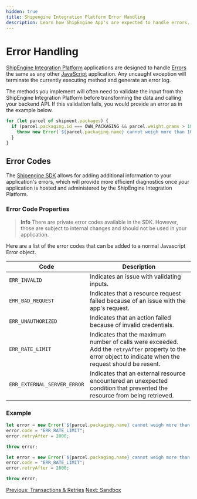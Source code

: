 ```yaml
---
hidden: true
title: Shipengine Integration Platform Error Handling
description: Learn how ShipEngine App's are expected to handle errors.
---
```


Error Handling
=============

[ShipEngine Integration Platform](./index.md) applications are designed to handle [Errors](https://developer.mozilla.org/en-US/docs/Web/JavaScript/Reference/Global_Objects/Error) the same as any other [JavaScript](https://developer.mozilla.org/en-US/docs/Web/JavaScript) application. Any uncaught exception will terminate the currently executing method and generate an error log.

<!-- Example -->
<!-- -------- -->
The methods you implement will often need to validate the input from the ShipEngine Integration Platform before transforming the data and calling your backend API. If this validation fails, you would provide an error as in the example below.

```javascript highlights="3"
for (let parcel of shipment.packages) {
  if (parcel.packaging.id === OWN_PACKAGING && parcel.weight.grams > 100000) {
    throw new Error(`${parcel.packaging.name} cannot weigh more than 100 kilograms`);
  }
}
```

Error Codes
-----------
The [Shipengine SDK](sdk.md) allows for adding additional information to your application's errors, which will provide more efficient diagnostics once your application is hosted
and administered by the ShipEngine Integration Platform.




### Error Code Properties

> **Info**
> There are private error codes available in the SDK. However, those are subject to internal changes and should not be used in your application.

Here are a list of the error codes that can be added to a normal Javascript Error object.

| Code                        | Description |
| -----                       | ----------- |
| `ERR_INVALID`               | Indicates an issue with validating inputs. |
| `ERR_BAD_REQUEST`           | Indicates that a resource request failed because of an issue with the app's request. |
| `ERR_UNAUTHORIZED`          | Indicates that an action failed because of invalid credentials. |
| `ERR_RATE_LIMIT`            | Indicates that the maximum number of calls were exceeded. Add the `retryAfter` property to the error object to indicate when the request should be resent. |
| `ERR_EXTERNAL_SERVER_ERROR` | Indicates that an external resource encountered an unexpected condition that prevented the resource from being retrieved. |

### Example

```javascript
let error = new Error(`${parcel.packaging.name} cannot weigh more than 100 kilograms`);
error.code = "ERR_RATE_LIMIT";
error.retryAfter = 2000;

throw error;
```

```typescript
let error = new Error(`${parcel.packaging.name} cannot weigh more than 100 kilograms`) as ShipEngineError;
error.code = "ERR_RATE_LIMIT";
error.retryAfter = 2000;

throw error;
```

<div class="previous-next-nav">
  <a class="button button-small button-secondary" href="./transactions.md">Previous: Transactions & Retries</a>
  <a class="button button-small button-secondary" href="./sandbox.md">Next: Sandbox</a>
</div>
